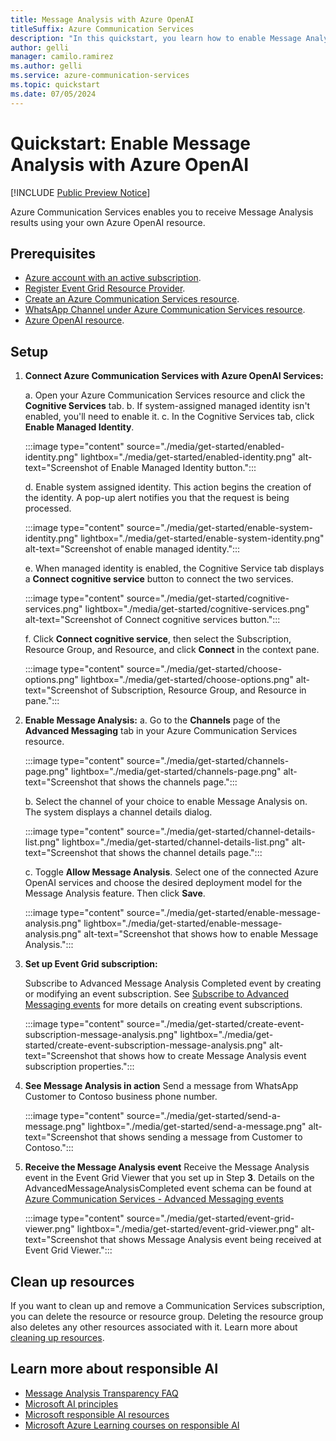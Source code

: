 ```yaml
---
title: Message Analysis with Azure OpenAI
titleSuffix: Azure Communication Services
description: "In this quickstart, you learn how to enable Message Analysis with Azure OpenAI"
author: gelli
manager: camilo.ramirez
ms.author: gelli
ms.service: azure-communication-services
ms.topic: quickstart 
ms.date: 07/05/2024
---
```


# Quickstart: Enable Message Analysis with Azure OpenAI

[!INCLUDE [Public Preview Notice](../../../includes/public-preview-include-document.md)]

Azure Communication Services enables you to receive Message Analysis results using your own Azure OpenAI resource.

## Prerequisites

- [Azure account with an active subscription](https://azure.microsoft.com/free/?WT.mc_id=A261C142F).
- [Register Event Grid Resource Provider](../../sms/handle-sms-events.md#register-an-event-grid-resource-provider).
- [Create an Azure Communication Services resource](../../create-communication-resource.md).
- [WhatsApp Channel under Azure Communication Services resource](../whatsapp/connect-whatsapp-business-account.md).
- [Azure OpenAI resource](../../../../ai-services/openai/how-to/create-resource.md).

## Setup

1. **Connect Azure Communication Services with Azure OpenAI Services:**

   a. Open your Azure Communication Services resource and click the **Cognitive Services** tab.
   b. If system-assigned managed identity isn't enabled, you'll need to enable it.
   c. In the Cognitive Services tab, click **Enable Managed Identity**.
   
      :::image type="content" source="./media/get-started/enabled-identity.png" lightbox="./media/get-started/enabled-identity.png" alt-text="Screenshot of Enable Managed Identity button.":::

   d. Enable system assigned identity. This action begins the creation of the identity. A pop-up alert notifies you that the request is being processed.
   
      :::image type="content" source="./media/get-started/enable-system-identity.png" lightbox="./media/get-started/enable-system-identity.png" alt-text="Screenshot of enable managed identity.":::

   
   e. When managed identity is enabled, the Cognitive Service tab displays a **Connect cognitive service** button to connect the two services.
   
      :::image type="content" source="./media/get-started/cognitive-services.png" lightbox="./media/get-started/cognitive-services.png" alt-text="Screenshot of Connect cognitive services button.":::

   f. Click **Connect cognitive service**, then select the Subscription, Resource Group, and Resource, and click **Connect** in the context pane.
   
      :::image type="content" source="./media/get-started/choose-options.png" lightbox="./media/get-started/choose-options.png" alt-text="Screenshot of Subscription, Resource Group, and Resource in pane.":::

2. **Enable Message Analysis:**
   a. Go to the **Channels** page of the **Advanced Messaging** tab in your Azure Communication Services resource.

     :::image type="content" source="./media/get-started/channels-page.png" lightbox="./media/get-started/channels-page.png" alt-text="Screenshot that shows the channels page.":::
   

   b. Select the channel of your choice to enable Message Analysis on. The system displays a channel details dialog.

     :::image type="content" source="./media/get-started/channel-details-list.png" lightbox="./media/get-started/channel-details-list.png" alt-text="Screenshot that shows the channel details page.":::


   c. Toggle **Allow Message Analysis**. Select one of the connected Azure OpenAI services and choose the desired deployment model for the Message Analysis feature. Then click **Save**.

     :::image type="content" source="./media/get-started/enable-message-analysis.png" lightbox="./media/get-started/enable-message-analysis.png" alt-text="Screenshot that shows how to enable Message Analysis.":::


3. **Set up Event Grid subscription:**

   Subscribe to Advanced Message Analysis Completed event by creating or modifying an event subscription. See [Subscribe to Advanced Messaging events](../whatsapp/handle-advanced-messaging-events.md#set-up-event-grid-viewer) for more details on creating event subscriptions.

      :::image type="content" source="./media/get-started/create-event-subscription-message-analysis.png" lightbox="./media/get-started/create-event-subscription-message-analysis.png" alt-text="Screenshot that shows how to create Message Analysis event subscription properties.":::
      
5. **See Message Analysis in action**
   Send a message from WhatsApp Customer to Contoso business phone number.
   
      :::image type="content" source="./media/get-started/send-a-message.png" lightbox="./media/get-started/send-a-message.png" alt-text="Screenshot that shows sending a message from Customer to Contoso.":::

6. **Receive the Message Analysis event**
   Receive the Message Analysis event in the Event Grid Viewer that you set up in Step **3**. Details on the AdvancedMessageAnalysisCompleted event schema can be found at [Azure Communication Services - Advanced Messaging events](../../../../../articles/event-grid/communication-services-advanced-messaging-events.md#microsoftcommunicationadvancedmessageanalysiscompletedpreview-event)

      :::image type="content" source="./media/get-started/event-grid-viewer.png" lightbox="./media/get-started/event-grid-viewer.png" alt-text="Screenshot that shows Message Analysis event being received at Event Grid Viewer.":::

## Clean up resources

If you want to clean up and remove a Communication Services subscription, you can delete the resource or resource group. Deleting the resource group also deletes any other resources associated with it. Learn more about [cleaning up resources](../../create-communication-resource.md#clean-up-resources).


## Learn more about responsible AI
- [Message Analysis Transparency FAQ](../../../concepts/advanced-messaging/message-analysis/message-analysis-transparency-faq.md)
- [Microsoft AI principles](https://www.microsoft.com/ai/responsible-ai)
- [Microsoft responsible AI resources](https://www.microsoft.com/ai/responsible-ai-resources)
- [Microsoft Azure Learning courses on responsible AI](https://learn.microsoft.com/training/paths/responsible-ai-business-principles)
